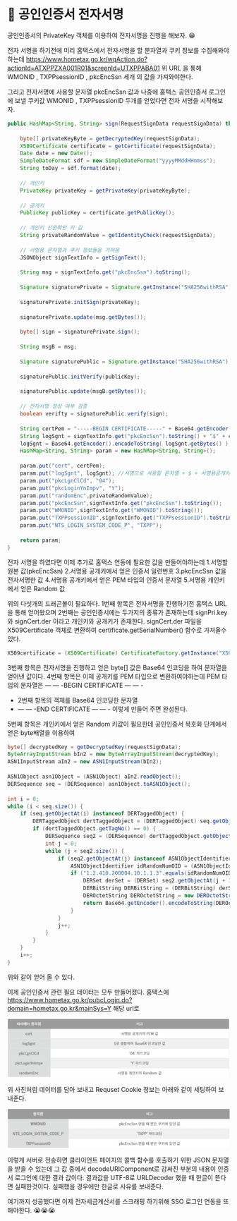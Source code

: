 # :loudspeaker: 공인인증서 전자서명
공인인증서의 PrivateKey 객체를 이용하여 전자서명을 진행을 해보자. :grin:

전자 서명을 하기전에 미리 홈택스에서 전자서명을 할 문자열과 쿠키 정보를 수집해와야하는데
https://www.hometax.go.kr/wqAction.do?actionId=ATXPPZXA001R01&screenId=UTXPPABA01
위 URL 을 통해 WMONID , TXPPsessionID , pkcEncSsn 세개 의 값을 가져와야한다.

그리고 전자서명에 사용할 문자열 pkcEncSsn 값과 나중에 홈택스 공인인증서 로그인에 
보낼 쿠키값 WMONID , TXPPsessionID 두개를 얻었다면 전자 서명을 시작해보자.


``` java
public HashMap<String, String> sign(RequestSignData requestSignData) throws Exception {

    byte[] privateKeyByte = getDecryptedKey(requestSignData);
    X509Certificate certificate = getCertificate(requestSignData);
    Date date = new Date();
    SimpleDateFormat sdf = new SimpleDateFormat("yyyyMMddHHmmss");
    String toDay = sdf.format(date);

    // 개인키
    PrivateKey privateKey = getPrivateKey(privateKeyByte);

    // 공개키
    PublicKey publicKey = certificate.getPublicKey();

    // 개인키 신원확인 키 값
    String privateRandomValue = getIdentityCheck(requestSignData);

    // 서명용 문자열과 쿠키 정보들을 가져옴
    JSONObject signTextInfo = getSignText();

    String msg = signTextInfo.get("pkcEncSsn").toString();

    Signature signaturePrivate = Signature.getInstance("SHA256withRSA");//SHA256withRSA

    signaturePrivate.initSign(privateKey);

    signaturePrivate.update(msg.getBytes());

    byte[] sign = signaturePrivate.sign();

    String msgB = msg;

    Signature signaturePublic = Signature.getInstance("SHA256withRSA");

    signaturePublic.initVerify(publicKey);

    signaturePublic.update(msgB.getBytes());

    // 전자서명 정상 여부 검증
    boolean verifty = signaturePublic.verify(sign);

    String certPem = "-----BEGIN CERTIFICATE-----" + Base64.getEncoder().encodeToString(certificate.getEncoded()) + "-----END CERTIFICATE-----";
    String logSgnt = signTextInfo.get("pkcEncSsn").toString() + "$" + certificate.getSerialNumber() + "$" + toDay + "$" + Base64.getEncoder().encodeToString(sign) ;
    logSgnt = Base64.getEncoder().encodeToString( logSgnt.getBytes() );
    HashMap<String, String> param = new HashMap<String, String>();

    param.put("cert", certPem);
    param.put("logSgnt", logSgnt); //서명으로 사용할 문자열 + $ + 서명용공개키 인증서 일렬번호 + $ + yyyyMMddHHmmss + $ + 전자서명한 값
    param.put("pkcLgnClCd", "04");
    param.put("pkcLoginYnImpv", "Y");
    param.put("randomEnc",privateRandomValue);
    param.put("pkcEncSsn",signTextInfo.get("pkcEncSsn").toString());
    param.put("WMONID",signTextInfo.get("WMONID").toString());
    param.put("TXPPsessionID",signTextInfo.get("TXPPsessionID").toString());
    param.put("NTS_LOGIN_SYSTEM_CODE_P", "TXPP");

    return param;
}
```
전자 서명을 하였다면 이제 추가로 홈택스 연동에 필요한 값을 만들어야하는데
1.서명할 원본 값(pkcEncSsn)
2.서명용 공개키에서 얻은 인증서 일련번호
3.pkcEncSsn 값을 전자서명한 값
4.서명용 공개키에서 얻은 PEM 타입의 인증서 문자열
5.서명용 개인키에서 얻은 Random 값

위의 다섯개의 드래곤볼이 필요하다.
1번째 항목은 전자서명을 진행하기전 홈택스 URL을 통해 얻어왔으며
2번째는 공인인증서에는 두가지의 종류가 존재하는데
signPri.key 와 signCert.der 이라고 개인키와 공개키가 존재한다.
signCert.der 파일을 X509Certificate 객체로 변환하여 certificate.getSerialNumber() 함수로 가져올수 있다.
    
``` java
X509certificate = (X509Certificate) CertificateFactory.getInstance("X509").generateCertificate(requestSignData.getSingCert().getInputStream()); 
```
3번째 항목은 전자서명을 진행하고 얻은 byte[] 값은 Base64 인코딩을 하여 문자열을 얻어낸 값이다.
4번째 항목은 이제 공개키를 PEM 타입으로 변환하여야하는데 PEM 타입의 문자열은
  — — -BEGIN CERTIFICATE — — -
+ 2번째 항목의 객체를 Base64 인코딩한 문자열
+ — — -END CERTIFICATE — — -
이렇게 만들어 주면 완성된다.

5번째 항목은 개인키에서 얻은 Random 키값이 필요한데 공인인증서 복호화 단계에서 얻은 byte배열을 이용하여 

``` java
byte[] decryptedKey = getDecryptedKey(requestSignData);
ByteArrayInputStream bIn2 = new ByteArrayInputStream(decryptedKey); 
ASN1InputStream aIn2 = new ASN1InputStream(bIn2);

ASN1Object asn1Object = (ASN1Object) aIn2.readObject();
DERSequence seq = (DERSequence) asn1Object.toASN1Object();

int i = 0;
while (i < seq.size()) {
    if (seq.getObjectAt(i) instanceof DERTaggedObject) {
        DERTaggedObject dertTaggedObject = (DERTaggedObject) seq.getObjectAt(i);
        if (dertTaggedObject.getTagNo() == 0) {
            DERSequence seq2 = (DERSequence) dertTaggedObject.getObject();
            int j = 0;
            while (j < seq2.size()) {
                if (seq2.getObjectAt(j) instanceof ASN1ObjectIdentifier) {
                    ASN1ObjectIdentifier idRandomNumOID = (ASN1ObjectIdentifier) seq2.getObjectAt(j);
                    if ("1.2.410.200004.10.1.1.3".equals(idRandomNumOID.toString())) {
                        DERSet derSet = (DERSet) seq2.getObjectAt(j + 1);
                        DERBitString DERBitString = (DERBitString) derSet.getObjectAt(0);
                        DEROctetString DEROctetString = new DEROctetString(DERBitString.getBytes());
                        return Base64.getEncoder().encodeToString(DEROctetString.getOctets());
                    }
                }
                j++;
            }
        }
    }
    i++;
}
```
위와 같이 얻어 올 수 있다.

이제 공인인증서 관련 필요 데이터는 모두 만들어졌다.
홈택스에 https://www.hometax.go.kr/pubcLogin.do?domain=hometax.go.kr&mainSys=Y 해당 url로
    
![img.png](../imges/img_4.png)

위 사진처럼 데이터를 담아 보내고 Requset Cookie 정보는 아래와 같이 세팅하여 보내준다.

![img_1.png](../imges/img_5.png)

이렇게 서버로 전송하면 클라이언트 페이지의 콜백 함수를 호출하기 위한 JSON 문자열을 받을 수 있는데 그 값 중에서 decodeURIComponent로 감싸진 부분의 내용이 인증서 로그인에 대한 결과 값이다.
결과값을 UTF-8로 URLDecoder 했을 때 한글이 뜬다면 실패한것이다. 실패했을 경우에만 한글로 사유를 보내준다.

여기까지 성공했다면 이제 전자세금계산서를 스크래핑 하기위해 SSO 로그인 연동을 또 해야한다. :sob::sob::sob:
    